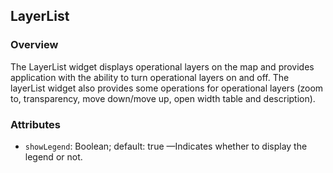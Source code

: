 ## LayerList ##
### Overview ###
The LayerList widget displays operational layers on the map and provides application with the ability to turn operational layers on and off. The layerList widget also provides some operations for operational layers (zoom to, transparency, move down/move up, open width table and description).

### Attributes ###
* `showLegend`: Boolean; default: true —Indicates whether to display the legend or not.
